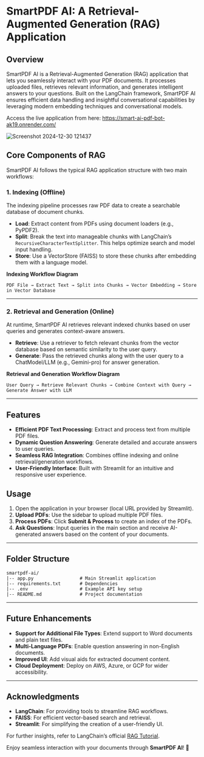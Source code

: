 # SmartPDF AI: A Retrieval-Augmented Generation (RAG) Application  

## Overview  

SmartPDF AI is a Retrieval-Augmented Generation (RAG) application that lets you seamlessly interact with your PDF documents. It processes uploaded files, retrieves relevant information, and generates intelligent answers to your questions. Built on the LangChain framework, SmartPDF AI ensures efficient data handling and insightful conversational capabilities by leveraging modern embedding techniques and conversational models. 

Access the live application from here:
https://smart-ai-pdf-bot-ak19.onrender.com/


![Screenshot 2024-12-30 121437](https://github.com/user-attachments/assets/9a4d44c2-bff5-49a9-874b-beccda7b5f26)


## Core Components of RAG  

SmartPDF AI follows the typical RAG application structure with two main workflows:  

### 1. **Indexing (Offline)**  
The indexing pipeline processes raw PDF data to create a searchable database of document chunks.  

- **Load**: Extract content from PDFs using document loaders (e.g., PyPDF2).  
- **Split**: Break the text into manageable chunks with LangChain’s `RecursiveCharacterTextSplitter`. This helps optimize search and model input handling.  
- **Store**: Use a VectorStore (FAISS) to store these chunks after embedding them with a language model.  

**Indexing Workflow Diagram**  
```
PDF File → Extract Text → Split into Chunks → Vector Embedding → Store in Vector Database
```

---

### 2. **Retrieval and Generation (Online)**  
At runtime, SmartPDF AI retrieves relevant indexed chunks based on user queries and generates context-aware answers.  

- **Retrieve**: Use a retriever to fetch relevant chunks from the vector database based on semantic similarity to the user query.  
- **Generate**: Pass the retrieved chunks along with the user query to a ChatModel/LLM (e.g., Gemini-pro) for answer generation.  

**Retrieval and Generation Workflow Diagram**  
```
User Query → Retrieve Relevant Chunks → Combine Context with Query → Generate Answer with LLM
```

---

## Features  

- **Efficient PDF Text Processing**: Extract and process text from multiple PDF files.  
- **Dynamic Question Answering**: Generate detailed and accurate answers to user queries.  
- **Seamless RAG Integration**: Combines offline indexing and online retrieval/generation workflows.  
- **User-Friendly Interface**: Built with Streamlit for an intuitive and responsive user experience.  

## Usage  

1. Open the application in your browser (local URL provided by Streamlit).  
2. **Upload PDFs**: Use the sidebar to upload multiple PDF files.  
3. **Process PDFs**: Click **Submit & Process** to create an index of the PDFs.  
4. **Ask Questions**: Input queries in the main section and receive AI-generated answers based on the content of your documents.  

---

## Folder Structure  

```
smartpdf-ai/  
|-- app.py                 # Main Streamlit application  
|-- requirements.txt       # Dependencies  
|-- .env                   # Example API key setup  
|-- README.md              # Project documentation  
```

---

## Future Enhancements  

- **Support for Additional File Types**: Extend support to Word documents and plain text files.  
- **Multi-Language PDFs**: Enable question answering in non-English documents.  
- **Improved UI**: Add visual aids for extracted document content.  
- **Cloud Deployment**: Deploy on AWS, Azure, or GCP for wider accessibility.  

---

## Acknowledgments  

- **LangChain**: For providing tools to streamline RAG workflows.  
- **FAISS**: For efficient vector-based search and retrieval.  
- **Streamlit**: For simplifying the creation of a user-friendly UI.  

For further insights, refer to LangChain’s official [RAG Tutorial](https://python.langchain.com/docs/tutorials/rag/).  

Enjoy seamless interaction with your documents through **SmartPDF AI**! 🚀  
